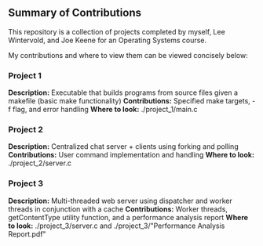 ## Summary of Contributions

This repository is a collection of projects completed by myself, Lee Wintervold, and Joe Keene for an Operating Systems course.

My contributions and where to view them can be viewed concisely below:

### Project 1
  **Description:** Executable that builds programs from source files given a makefile (basic make functionality)
  **Contributions:** Specified make targets, -f flag, and error handling
  **Where to look:** ./project_1/main.c
### Project 2
  **Description:** Centralized chat server + clients using forking and polling
  **Contributions:** User command implementation and handling
  **Where to look:** ./project_2/server.c
### Project 3
  **Description:** Multi-threaded web server using dispatcher and worker threads in conjunction with a cache
  **Contributions:** Worker threads, getContentType utility function, and a performance analysis report
  **Where to look:** ./project_3/server.c   and   ./project_3/"Performance Analysis Report.pdf"
